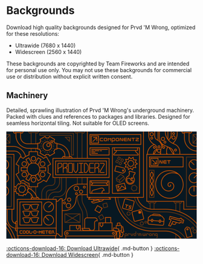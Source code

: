 # Backgrounds

Download high quality backgrounds designed for Prvd 'M Wrong, optimized for
these resolutions:

- Ultrawide (7680 x 1440)
- Widescreen (2560 x 1440)

These backgrounds are copyrighted by Team Fireworks and are intended for
personal use only. You may not use these backgrounds for commercial use or
distribution without explicit written consent.

## Machinery

Detailed, sprawling illustration of Prvd 'M Wrong's underground machinery.
Packed with clues and references to packages and libraries. Designed for
seamless horizontal tiling. Not suitable for OLED screens.

![Machinery](machinery-widescreen.png)

[:octicons-download-16: Download Ultrawide](machinery-ultrawide.png){ .md-button }
[:octicons-download-16: Download Widescreen](machinery-widescreen.png){ .md-button }
